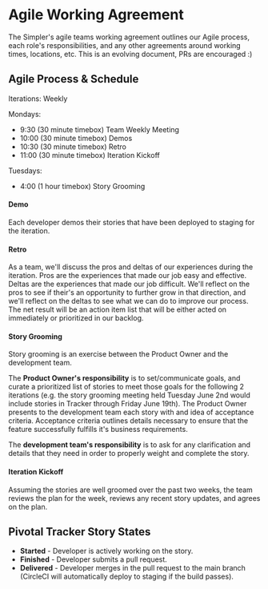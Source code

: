 Agile Working Agreement
=======================

The Simpler's agile teams working agreement outlines our Agile process,
each role's responsibilities, and any other agreements around working
times, locations, etc. This is an evolving document, PRs are encouraged :)

Agile Process & Schedule
--------------------

Iterations: Weekly

Mondays:

- 9:30  (30 minute timebox) Team Weekly Meeting
- 10:00 (30 minute timebox) Demos
- 10:30 (30 minute timebox) Retro
- 11:00 (30 minute timebox) Iteration Kickoff

Tuesdays:

- 4:00 (1 hour timebox) Story Grooming

#### Demo

Each developer demos their stories that have been deployed to staging for
the iteration.

#### Retro

As a team, we'll discuss the pros and deltas of our experiences during
the iteration. Pros are the experiences that made our job easy and
effective. Deltas are the experiences that made our job difficult.
We'll reflect on the pros to see if their's an opportunity to further grow in
that direction, and we'll reflect on the deltas to see what we can do to improve
our process. The net result will be an action item list that will be either
acted on immediately or prioritized in our backlog.

#### Story Grooming

Story grooming is an exercise between the Product Owner and the
development team.

The **Product Owner's responsibility** is to set/communicate goals, and curate a 
prioritized list of stories to meet those goals for the following 2 iterations
(e.g. the story grooming meeting held Tuesday June 2nd would
include stories in Tracker through Friday June 19th).
The Product Owner presents to the development team each story with and idea of
acceptance criteria. Acceptance criteria outlines details necessary to
ensure that the feature successfully fulfills it's business requirements.

The **development team's responsibility** is to ask for any clarification and
details that they need in order to properly weight and complete the story.

#### Iteration Kickoff

Assuming the stories are well groomed over the past two weeks, the team
reviews the plan for the week, reviews any recent story updates, and
agrees on the plan.

Pivotal Tracker Story States
------------------------------

- **Started** - Developer is actively working on the story.
- **Finished** - Developer submits a pull request.
- **Delivered** - Developer merges in the pull request to the main branch
(CircleCI will automatically deploy to staging if the build passes).
